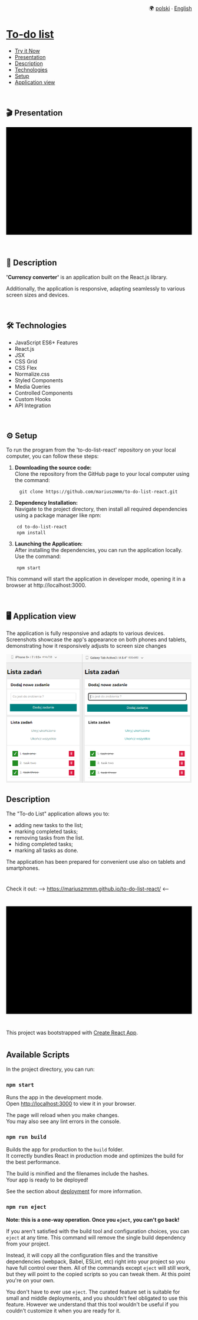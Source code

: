 <p align="right">
  🌍 <a href="README-pl.md">polski</a> ∙ <a href="README.md">English</a>
</p>

# [To-do list](https://mariuszmmm.github.io/to-do-list-react/)
* [Try it Now](https://mariuszmmm.github.io/to-do-list-react/)
* [Presentation](#-presentation)
* [Description](#-description)
* [Technologies](#-technologies)
* [Setup](#-setup)
* [Application view](#-application-view)
<br>

## 🎬 Presentation
![To-do list](images/presentation.gif)

<br>

## 📝 Description
<b>'Currency converter'</b> is an application built on the React.js library.<br>




Additionally, the application is responsive, adapting seamlessly to various screen sizes and devices.

<br>

## 🛠 Technologies

<ul>
<li>JavaScript ES6+ Features</li>
<li>React.js</li>
<li>JSX</li>
<li>CSS Grid</li>
<li>CSS Flex</li>
<li>Normalize.css</li>
<li>Styled Components</li>
<li>Media Queries</li>
<li>Controlled Components</li>
<li>Custom Hooks</li>
<li>API Integration</li>
</ul>

<br>

## ⚙ Setup
To run the program from the 'to-do-list-react' repository on your local computer, you can follow these steps:
1. <b>Downloading the source code:</b><br>
Clone the repository from the GitHub page to your local computer using the command:
```commandline
     git clone https://github.com/mariuszmmm/to-do-list-react.git
```
2. <b>Dependency Installation:</b><br>
Navigate to the project directory, then install all required dependencies using a package manager like npm:
```commandline
    cd to-do-list-react
    npm install
```
3. <b>Launching the Application:</b><br>
After installing the dependencies, you can run the application locally. Use the command:
```commandline
    npm start
```
  This command will start the application in developer mode, opening it in a browser at http://localhost:3000.

<br>

## 🖥 Application view
The application is fully responsive and adapts to various devices.<br>
Screenshots showcase the app's appearance on both phones and tablets, demonstrating how it responsively adjusts to screen size changes

![Currency converter](images/size.png)








## Description

The "To-do List" application allows you to:
- adding new tasks to the list;
- marking completed tasks;
- removing tasks from the list.
- hiding completed tasks;
- marking all tasks as done.

The application has been prepared for convenient use also on tablets and smartphones.
#
 Check it out:     -->    https://mariuszmmm.github.io/to-do-list-react/     <--
#
![To-do list](public/animation.gif)
#
This project was bootstrapped with [Create React App](https://github.com/facebook/create-react-app).
#
## Available Scripts

In the project directory, you can run:

### `npm start`

Runs the app in the development mode.\
Open [http://localhost:3000](http://localhost:3000) to view it in your browser.

The page will reload when you make changes.\
You may also see any lint errors in the console.

### `npm run build`

Builds the app for production to the `build` folder.\
It correctly bundles React in production mode and optimizes the build for the best performance.

The build is minified and the filenames include the hashes.\
Your app is ready to be deployed!

See the section about [deployment](https://facebook.github.io/create-react-app/docs/deployment) for more information.

### `npm run eject`

**Note: this is a one-way operation. Once you `eject`, you can't go back!**

If you aren't satisfied with the build tool and configuration choices, you can `eject` at any time. This command will remove the single build dependency from your project.

Instead, it will copy all the configuration files and the transitive dependencies (webpack, Babel, ESLint, etc) right into your project so you have full control over them. All of the commands except `eject` will still work, but they will point to the copied scripts so you can tweak them. At this point you're on your own.

You don't have to ever use `eject`. The curated feature set is suitable for small and middle deployments, and you shouldn't feel obligated to use this feature. However we understand that this tool wouldn't be useful if you couldn't customize it when you are ready for it.


